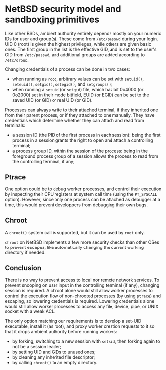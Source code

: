 # NetBSD security model and sandboxing primitives

Like other BSDs, ambient authority entirely depends mostly on your numeric IDs for user and group(s). These come from `/etc/passwd` during your login. UID 0 (root) is given the highest privileges, while others are given basic ones. The first group in the list is the effective GID, and is set to the user's GID from `/etc/passwd`, and additional groups are added according to `/etc/group`.

Changing credentials of a process can be done in two cases:
- when running as `root`, arbitrary values can be set with `setuid()`, `seteuid()`, `setgid()`, `setegid()`, and `setgroups()`;
- when running a `setuid` (or `setgid`) file, which has bit 0o4000 (or 0o2000) set in their mode bitfield, EUID (or EGID) can be set to the saved UID (or GID) or real UID (or GID).

Processes can always write to their attached terminal, if they inherited one from their parent process, or if they attached to one manually. They have credentials which determine whether they can attach and read from terminals:
- a session ID (the PID of the first process in each session): being the first process in a session grants the right to open and attach a controlling terminal;
- a process group ID, within the session of the process: being in the foreground process group of a session allows the process to read from the controlling terminal, if any;

## Ptrace

One option could be to debug worker processes, and control their execution by inspecting their CPU registers at system call time (using the `PT_SYSCALL` option). However, since only one process can be attached as debugger at a time, this would prevent developpers from debugging their own bugs.

## Chroot

A `chroot()` system call is supported, but it can be used by `root` only.

`chroot` on NetBSD implements a few more security checks than other OSes to prevent escapes, like automatically changing the current working directory if needed.

## Conclusion

There is no way to prevent access to local nor remote network services.
To prevent snooping on user input in the controlling terminal (if any), changing session is required.
A chroot alone would still allow worker processes to control the execution flow of non-chrooted processes (by using `ptrace`) and escaping, so lowering credentials is required.
Lowering credentials alone would still allow worker processes to access any file, device, pipe, or UNIX socket with a weak ACL.

The only option matching our requirements is to develop a set-UID executable, install it (as root), and proxy worker creation requests to it so that it drops ambient authority before running workers:
- by forking, switching to a new session with `setsid`, then forking again to not be a session leader;
- by setting UID and GIDs to unused ones;
- by cleaning any inherited file descriptor;
- by calling `chroot()` to an empty directory.
